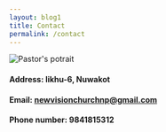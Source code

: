 ```yaml
---
layout: blog1
title: Contact
permalink: /contact
---
```


![Pastor's potrait](/portrait.png)


#### Address: likhu-6, Nuwakot

#### Email: newvisionchurchnp@gmail.com

#### Phone number: 9841815312

